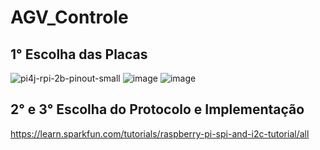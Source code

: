 # AGV_Controle

## 1° Escolha das Placas
![pi4j-rpi-2b-pinout-small](https://user-images.githubusercontent.com/62315031/204037400-9929d130-7d10-4ab7-ab57-4317ff382466.png)
![image](https://user-images.githubusercontent.com/62315031/204037463-efecf9f7-91df-48c4-ae3b-966efa40d3dc.png)
![image](https://user-images.githubusercontent.com/62315031/204038214-e336ed34-2581-4a46-9b4a-487a69d430dc.png)


## 2° e 3° Escolha do Protocolo e Implementação
https://learn.sparkfun.com/tutorials/raspberry-pi-spi-and-i2c-tutorial/all
